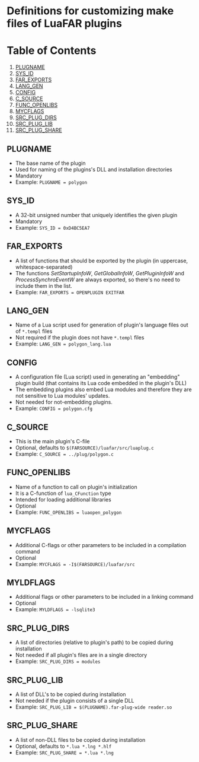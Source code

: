 # Definitions for customizing make files of LuaFAR plugins

# Table of Contents
1. [PLUGNAME](#PLUGNAME)
1. [SYS_ID](#SYS_ID)
1. [FAR_EXPORTS](#FAR_EXPORTS)
1. [LANG_GEN](#LANG_GEN)
1. [CONFIG](#CONFIG)
1. [C_SOURCE](#C_SOURCE)
1. [FUNC_OPENLIBS](#FUNC_OPENLIBS)
1. [MYCFLAGS](#MYCFLAGS)
1. [SRC_PLUG_DIRS](#SRC_PLUG_DIRS)
1. [SRC_PLUG_LIB](#SRC_PLUG_LIB)
1. [SRC_PLUG_SHARE](#SRC_PLUG_SHARE)

## PLUGNAME
- The base name of the plugin
- Used for naming of the plugins's DLL and installation directories
- Mandatory
- Example: `PLUGNAME = polygon`

## SYS_ID
- A 32-bit unsigned number that uniquely identifies the given plugin
- Mandatory
- Example: `SYS_ID = 0xD4BC5EA7`

## FAR_EXPORTS
- A list of functions that should be exported by the plugin
  (in uppercase, whitespace-separated)
- The functions *SetStartupInfoW*, *GetGlobalInfoW*, *GetPluginInfoW* and *ProcessSynchroEventW*
  are always exported, so there's no need to include them in the list.
- Example: `FAR_EXPORTS = OPENPLUGIN EXITFAR`

## LANG_GEN
- Name of a Lua script used for generation of plugin's language files
  out of `*.templ` files
- Not required if the plugin does not have `*.templ` files
- Example: `LANG_GEN = polygon_lang.lua`

## CONFIG
- A configuration file (Lua script) used in generating an "embedding"
  plugin build (that contains its Lua code embedded in the plugin's DLL)
- The embedding plugins also embed Lua modules and therefore they are
  not sensitive to Lua modules' updates.<br>
- Not needed for not-embedding plugins.
- Example: `CONFIG = polygon.cfg`

## C_SOURCE
- This is the main plugin's C-file
- Optional, defaults to `$(FARSOURCE)/luafar/src/luaplug.c`
- Example: `C_SOURCE = ../plug/polygon.c`

## FUNC_OPENLIBS
- Name of a function to call on plugin's initialization
- It is a C-function of `lua_CFunction` type
- Intended for loading additional libraries
- Optional
- Example: `FUNC_OPENLIBS = luaopen_polygon`

## MYCFLAGS
- Additional C-flags or other parameters to be included in a compilation command
- Optional
- Example: `MYCFLAGS = -I$(FARSOURCE)/luafar/src`

## MYLDFLAGS
- Additional flags or other parameters to be included in a linking command
- Optional
- Example: `MYLDFLAGS = -lsqlite3`

## SRC_PLUG_DIRS
- A list of directories (relative to plugin's path) to be copied during installation
- Not needed if all plugin's files are in a single directory
- Example: `SRC_PLUG_DIRS = modules`

## SRC_PLUG_LIB
- A list of DLL's to be copied during installation
- Not needed if the plugin consists of a single DLL
- Example: `SRC_PLUG_LIB = $(PLUGNAME).far-plug-wide reader.so`

## SRC_PLUG_SHARE
- A list of non-DLL files to be copied during installation
- Optional, defaults to `*.lua *.lng *.hlf`
- Example: `SRC_PLUG_SHARE = *.lua *.lng`
